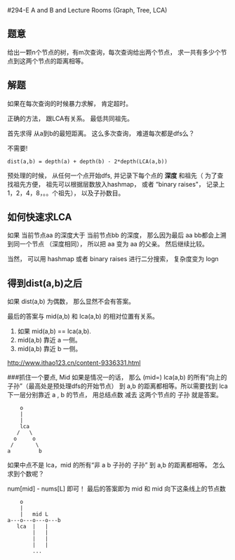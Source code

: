 #294-E A and B and Lecture Rooms (Graph, Tree, LCA)

## 题意
给出一颗n个节点的树，有m次查询，每次查询给出两个节点， 求一共有多少个节点到这两个节点的距离相等。

## 解题
如果在每次查询的时候暴力求解， 肯定超时。

正确的方法， 跟LCA有关系。 最低共同祖先。

首先求得 从a到b的最短距离。 这么多次查询， 难道每次都是dfs么？

不需要!
```
dist(a,b) = depth(a) + depth(b) - 2*depth(LCA(a,b))
```

预处理的时候， 从任何一个点开始dfs, 并记录下每个点的 **深度** 和祖先（ 为了查找祖先方便， 祖先可以根据层数放入hashmap， 或者 “binary raises"， 记录上 1，2，4，8，。。个祖先）， 以及子孙数目。

## 如何快速求LCA
如果 当前节点aa 的深度大于 当前节点bb 的深度， 那么因为最后 aa bb都会上溯到同一个节点 （深度相同）， 所以把 aa 变为 aa 的父亲。 然后继续比较。

当然， 可以用 hashmap 或者 binary raises 进行二分搜索， 复杂度变为 logn

## 得到dist(a,b)之后
如果 dist(a,b) 为偶数， 那么显然不会有答案。

最后的答案与 mid(a,b) 和 lca(a,b) 的相对位置有关系。

1. 如果 mid(a,b) == lca(a,b).
2. mid(a,b) 靠近 a 一侧。
3. mid(a,b) 靠近 b 一侧。

http://www.ithao123.cn/content-9336331.html

###抓住一个要点, Mid
如果是情况一的话， 那么 (mid=) lca(a,b) 的所有“向上的子孙”（最高处是预处理dfs的开始节点） 到 a,b 的距离都相等。所以需要找到 lca 下一层分别靠近 a , b 的节点， 用总结点数 减去 这两个节点的 子孙 就是答案。

```
    o
    |
    |
    lca
   /   \
  o     o
 /       \
a         b
```


如果中点不是 lca，mid 的所有“非 a b 子孙的 子孙” 到 a,b 的距离都相等。 怎么求到个数呢？

num[mid] - nums[L] 即可！ 最后的答案即为 mid 和 mid 向下这条线上的节点数


```
    o
    |
    |   mid L
a---o---o---o---b
   lca  |   |
	    |   |
	    |   |
	    |   |
	    ...
```



